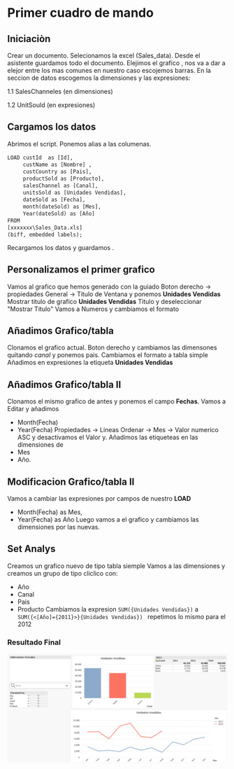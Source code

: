 # Primer cuadro de mando


## Iniciaciòn
Crear un documento.
Selecionamos la excel (Sales_data).
Desde el asistente guardamos todo el documento.
Elejimos el grafico , nos va a dar a elejor entre los mas comunes en nuestro caso escojemos barras.
En la seccion de datos escogemos la dimensiones y las expresiones:

1.1 SalesChanneles (en dimensiones)

1.2 UnitSould (en expresiones)


## Cargamos los datos
Abrimos el script.
Ponemos alias a las columenas.
```
LOAD custId  as [Id], 
     custName as [Nombre] , 
     custCountry as [Pais], 
     productSold as [Producto], 
     salesChannel as [Canal], 
     unitsSold as [Unidades Vendidas], 
     dateSold as [Fecha],
     month(dateSold) as [Mes],
     Year(dateSold) as [Año]
FROM
[xxxxxxx\Sales_Data.xls]
(biff, embedded labels);
```
Recargamos los datos y guardamos .

## Personalizamos el primer grafico
Vamos al grafico que hemos generado con la guiado
Boton derecho -> propiedades
General -> Titulo de Ventana y ponemos **Unidades Vendidas**
Mostrar titulo de grafico **Unidades Vendidas**
Titulo y deseleccionar "Mostrar Titulo"
Vamos a Numeros y cambiamos el formato

## Añadimos Grafico/tabla
Clonamos el grafico actual.
Boton derecho y cambiamos las dimensones quitando *canal* y ponemos pais.
Cambiamos el formato a tabla simple
Añadimos en expresiones la etiqueta **Unidades Vendidas**

## Añadimos Grafico/tabla II
Clonamos el mismo grafico de antes y ponemos el campo **Fechas**.
Vamos a Editar y añadimos 
* Month(Fecha)
* Year(Fecha)
Propiedades -> Lineas
Ordenar -> Mes -> Valor numerico ASC y desactivamos el Valor y.
Añadimos las etiqueteas en las dimensiones de 
* Mes 
* Año.

## Modificacion Grafico/tabla II
Vamos a cambiar las expresiones por campos de nuestro **LOAD**
* Month(Fecha) as Mes,
* Year(Fecha) as Año
Luego vamos a el grafico y cambiamos las dimensiones por las nuevas.

## Set Analys

Creamos un grafico nuevo de tipo tabla siemple
Vamos a las dimensiones y creamos un grupo de tipo cliclico con:
* Año
* Canal
* Pais
* Producto
Cambiamos la expresion `SUM({Unidades Vendidas})` a  `SUM({<[Año]={2011}>}{Unidades Vendidas}) `  repetimos lo mismo para el 2012


### Resultado Final 
![Resultado final](https://github.com/ravamo/qlikview_Iniciacion/blob/doc/PrimerCuadroMando/assert/CuadroMando1.png?raw=true)
